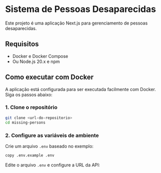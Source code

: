 # Sistema de Pessoas Desaparecidas

Este projeto é uma aplicação Next.js para gerenciamento de pessoas desaparecidas.

## Requisitos

- Docker e Docker Compose
- Ou Node.js 20.x e npm

## Como executar com Docker

A aplicação está configurada para ser executada facilmente com Docker. Siga os passos abaixo:

### 1. Clone o repositório

```bash
git clone <url-do-repositorio>
cd missing-persons
```

### 2. Configure as variáveis de ambiente

Crie um arquivo `.env` baseado no exemplo:

```bash
copy .env.example .env
```

Edite o arquivo `.env` e configure a URL da API: